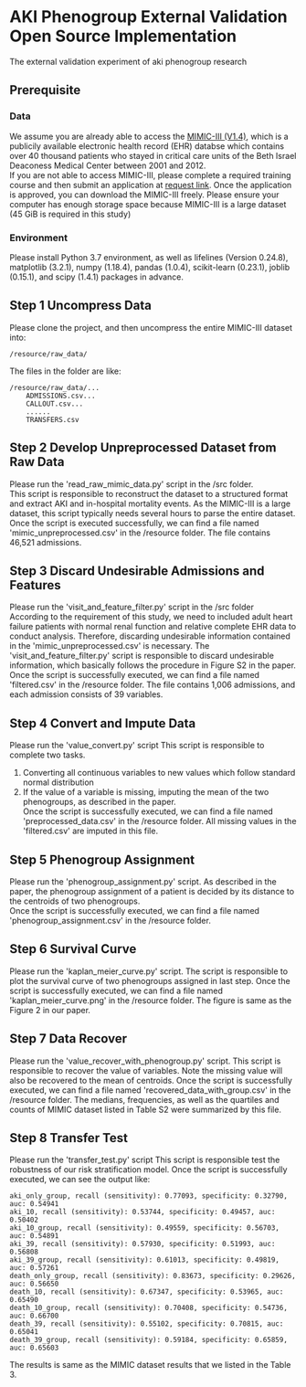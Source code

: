 # AKI Phenogroup External Validation Open Source Implementation
The external validation experiment of aki phenogroup research

## Prerequisite
### Data
We assume you are already able to access the [MIMIC-III (V1.4)](https://mimic.physionet.org/about/mimic/), which is a publicily available electronic health record (EHR) databse which contains over 40 thousand patients who stayed in critical care units of the Beth Israel Deaconess Medical Center between 2001 and 2012.  
If you are not able to access MIMIC-III, please complete a required training course and then submit an application at [request link](https://mimic.physionet.org/gettingstarted/access/). Once the application is approved, you can download the MIMIC-III freely.
Please ensure your computer has enough storage space because MIMIC-III is a large dataset (45 GiB is required in this study)

### Environment
Please install Python 3.7 environment, as well as lifelines (Version 0.24.8), matplotlib (3.2.1), numpy (1.18.4), pandas (1.0.4), scikit-learn (0.23.1), joblib (0.15.1), and scipy (1.4.1) packages in advance.

## Step 1 Uncompress Data
Please clone the project, and then uncompress the entire MIMIC-III dataset into:  
```
/resource/raw_data/
```
The files in the folder are like:  
```
/resource/raw_data/...  
    ADMISSIONS.csv...
    CALLOUT.csv...
    ......
    TRANSFERS.csv
```

  
## Step 2 Develop Unpreprocessed Dataset from Raw Data
Please run the 'read_raw_mimic_data.py' script in the /src folder.  
This script is responsible to reconstruct the dataset to a structured format and extract AKI and in-hospital mortality events. As the MIMIC-III is a large dataset, this script typically needs several hours to parse the entire dataset. Once the script is executed successfully, we can find a file named 'mimic_unpreprocessed.csv' in the /resource folder. The file contains 46,521 admissions.
  
  
## Step 3 Discard Undesirable Admissions and Features
Please run the 'visit_and_feature_filter.py' script in the /src folder  
According to the requirement of this study, we need to included adult heart failure patients with normal renal function and relative complete EHR data to conduct analysis. Therefore, discarding undesirable information contained in the 'mimic_unpreprocessed.csv' is necessary. 
The 'visit_and_feature_filter.py' script is responsible to discard undesirable information, which basically follows the procedure in Figure S2 in the paper. Once the script is successfully executed, we can find a file named 'filtered.csv' in the /resource folder. The file contains 1,006 admissions, and each admission consists of 39 variables.  
  
## Step 4 Convert and Impute Data  
Please run the 'value_convert.py' script
This script is responsible to complete two tasks.
1. Converting all continuous variables to new values which follow standard normal distribution
2. If the value of a variable is missing, imputing the mean of the two phenogroups, as described in the paper.  
Once the script is successfully executed, we can find a file named 'preprocessed_data.csv' in the /resource folder. All missing values in the 'filtered.csv' are imputed in this file.
  
## Step 5 Phenogroup Assignment  
Please run the 'phenogroup_assignment.py' script.
As described in the paper, the phenogroup assignment of a patient is decided by its distance to the centroids of two phenogroups.  
Once the script is successfully executed, we can find a file named 'phenogroup_assignment.csv' in the /resource folder.
  
## Step 6 Survival Curve  
Please run the 'kaplan_meier_curve.py' script.
The script is responsible to plot the survival curve of two phenogroups assigned in last step.
Once the script is successfully executed, we can find a file named 'kaplan_meier_curve.png' in the /resource folder. The figure is same as the Figure 2 in our paper.

## Step 7 Data Recover
Please run the 'value_recover_with_phenogroup.py' script.
This script is responsible to recover the value of variables. Note the missing value will also be recovered to the mean of centroids.
Once the script is successfully executed, we can find a file named 'recovered_data_with_group.csv' in the /resource folder.
The medians, frequencies, as well as the quartiles and counts of MIMIC dataset listed in Table S2 were summarized by this file.

## Step 8 Transfer Test
Please run the 'transfer_test.py' script
This script is responsible test the robustness of our risk stratification model. Once the script is successfully executed, we can see the output like:
```
aki_only_group, recall (sensitivity): 0.77093, specificity: 0.32790, auc: 0.54941
aki_10, recall (sensitivity): 0.53744, specificity: 0.49457, auc: 0.50402
aki_10_group, recall (sensitivity): 0.49559, specificity: 0.56703, auc: 0.54891
aki_39, recall (sensitivity): 0.57930, specificity: 0.51993, auc: 0.56808
aki_39_group, recall (sensitivity): 0.61013, specificity: 0.49819, auc: 0.57261
death_only_group, recall (sensitivity): 0.83673, specificity: 0.29626, auc: 0.56650
death_10, recall (sensitivity): 0.67347, specificity: 0.53965, auc: 0.65490
death_10_group, recall (sensitivity): 0.70408, specificity: 0.54736, auc: 0.66700
death_39, recall (sensitivity): 0.55102, specificity: 0.70815, auc: 0.65041
death_39_group, recall (sensitivity): 0.59184, specificity: 0.65859, auc: 0.65603
```
The results is same as the MIMIC dataset results that we listed in the Table 3.